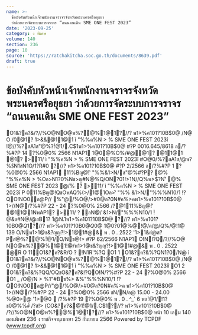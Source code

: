 ```yaml
---
name: >-
  ข้อบังคับหัวหน้าเจ้าพนักงานจราจรจังหวัดพระนครศรีอยุธยา
  ว่าด้วยการจัดระบบการจราจร “ถนนคนเดิน SME ONE FEST 2023”
date: '2023-09-25'
category: ง พิเศษ
volume: 140
section: 236
page: 10
source: 'https://ratchakitcha.soc.go.th/documents/8639.pdf'
draft: true
---
```


# ข้อบังคับหัวหน้าเจ้าพนักงานจราจรจังหวัดพระนครศรีอยุธยา ว่าด้วยการจัดระบบการจราจร “ถนนคนเดิน SME ONE FEST 2023”

O1&?ค?&/?//%O@NO@พ%?@%1@1?//? พ1>%ค101?10B$0@ /N@ O /0@1? 1>&&@11@1 ì "%%ค%N > % SME ONE FEST 2023î !@//%?สA1ส"@%?!ํ@1/.C$1พ1>%ค101?10B$0@ #?P 0016.645/8618 ล/?%#?P 14 ?%0@0% 2566 N1AP1 1@0@%O%/#@@1? @11@1 @1? >11/ ì "%%ค%N > % SME ONE FEST 2023î #O@0/%?สA1ส/@พ?%$์N1สN1O/1?R#0 ?//? พ1>%ค101?10B$0@ #?P 2/2566 ล/?%#?P 1 ?%0@0% 2566 N1AP1 11%Bญ@!'ิ "%%&1>N/ส"@%#?P? @% "%%ค%N > %Oล>N1?0%Nช>ญ#N@%Q/ON?01!>1N//Q%พ>$?N'ิ @% SME ONE FEST 2023 ํ@/% ? >11/ ì "%%ค%N > % SME ONE FEST 2023î P 011%Bญ@!QชOพAQ%(>/1@1Oล>'ิ "%% &1>N/"%%%N10/1 !?QO!NO0ล@P// %"@/%O@/>#0@ล?0N#ค%>คพ1>%ค101?10B$0@ 1>//N@/?%#?P 22 - 24 ?%0@0% 2566 /?@111%Bญ@!'ิ @11@1NพAP1? >11/ ? ลN@/ &1>N/"%%%N10/1 !ํ@&ล#N@/@สB1? 1ํ@N.1พ1>%ค101?10B$0@ ?//? พ1>%ค101?10B$0@ Q%@1? >11/ค@ /N@ >/?'1>ช@ช%Oล>%?#N1N#?P0/N > %#@/@1N//>11/ N#?P0/ช/@%N'็%ํ@%/%/@ #ํ@Q/ON> 'ัญ/@ @11@1!> ? Oล>R/N'ล1 .?0Q%@11@1 %?Q% (CO&?ค?&@1!ํ@1/.C$1?//? พ1>%ค101?10B$0@ Q%ฐ@%>/?//%O@NO@พ%?@%1@1 ?//? พ1>%ค101?10B$0@ 1@0?01ํ@%@!@/ค/@/Q%/@!1@ 139 O/Nพ1>1@ช&?ญญ?!>1@1#@& พ . 0 . 2522 '1>1&คํ@ส?Pสํ@%?@%!ํ@1/O/Nช@!> #?P 62/2566 N1AP1 O!N!?Q/?//%O@ NO@พ%?@%1@1!@/พ1>1@ช&?ญญ?!>1@1#@& พ . 0 . 2522 @R O 11O1&?ค?&R/O ? !N1R'%?Q O1 1 O1&?ค?&%?QN1?0/N@ ì O1&?ค?&/?//%O@NO@พ%?@%1@1?//? พ1>%ค101?10B$0@ /N@ O /0@1? 1>&&@11@1 ì "%%ค%N > % SME ONE FEST 2023îî O1 2 O1&?ค?&%?QQ/OQชO&?ค?&!?QO!N/?%#?P 22 - 24 ?%0@0% 2566 O1 _ /O@/N > %1"#Bช%> &%"%%%N10/1 !?QO!NO0ล@P//"@/%O@/>#0@ล?0N#ค%>ค พ1>%ค101?10B$0@ 1>//N@/?%#?P 22 - 24 ?%0@0% 2566 ชN/N/ล@ 15.00 - 24.00 %@0>@ '1>@0  /?%#?P 19 ?%0@0% พ . 0 . ^_` 6 พล!ํ@1/!1? ช0@%%#์ /?ส!> (CO&?ค?&@1!ํ@1/.C$1?//? พ1>%ค101?10B$0@ /?//%O@NO@พ%?@%1@1?//? พ1>%ค101?10B$0@ หน้า 10 เลม 140 ตอนพิเศษ 236 ง ราชกิจจานุเบกษา 25 กันยายน 2566 Powered by TCPDF (www.tcpdf.org)
